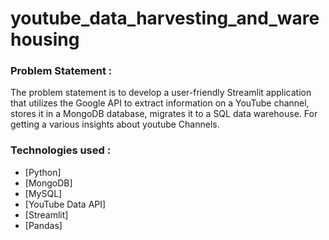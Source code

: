 # youtube_data_harvesting_and_warehousing

### Problem Statement :
The problem statement is to develop a user-friendly Streamlit application that utilizes the Google API to extract information on a YouTube channel, stores it in a MongoDB database, migrates it to a SQL data warehouse. For getting a various insights about youtube Channels. 

### Technologies used :
- [Python]
- [MongoDB]
- [MySQL]
- [YouTube Data API]
- [Streamlit]
- [Pandas]
